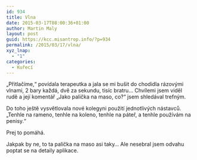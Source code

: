 ```yaml
---
id: 934
title: Vlna
date: 2015-03-17T08:00:36+01:00
author: Martin Maly
layout: post
guid: https://kcc.misantrop.info/?p=934
permalink: /2015/03/17/vlna/
xyz_lnap:
  - "1"
categories:
  - Kuřecí
---
```

&#8222;Přitlačíme,&#8220; povídala terapeutka a jala se mi bušit do chodidla rázovými vlnami, 2 bary každá, dvě za sekundu, tisíc bratru&#8230; Chvílemi jsem viděl rudě a její komentář &#8222;Jako palička na maso, co?&#8220; jsem shledával trefným.

Do toho ještě vysvětlovala nové kolegyni použití jednotlivých nástavců. &#8222;Tenhle na rameno, tenhle na koleno, tenhle na páteř, a tenhle používám na penisy.&#8220;

Prej to pomáhá.

Jakpak by ne, to ta palička na maso asi taky&#8230; Ale nesebral jsem odvahu poptat se na detaily aplikace.
